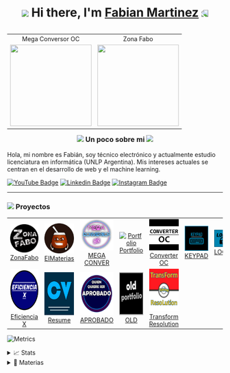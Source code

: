 <h1 align="center"><img src="https://media.giphy.com/media/3oKIPkHXpUP8lIO0AU/giphy.gif" height="38" /> Hi there, I'm <a href="https://fabian-martinez1.github.io/" target="_blank">Fabian Martinez</a>
 <img style="transform:scaleX(-1);" src="https://media.giphy.com/media/3oKIPkHXpUP8lIO0AU/giphy.gif" height="38" /></h1>







<table align="right">
<tr>
<td>  <div align="center">Mega Conversor OC</div> </td> <td> <div align="center" >Zona Fabo</div> </td>
</tr>

 <tr>
<td> <a href="https://fabian-martinez1.github.io/Mega-Conversor-OC/"><img src="./Mega_Conversor_OC.gif" width="190 " height="190" /></a> </td> <td><a href="https://zonafabo.github.io/"><img src="./Zona_Fabo.gif" width="190 " height="190"/></a> </td>
</tr>
 
</table>

<h3 align="center"><img src="https://media.giphy.com/media/vyT14SOKAF1kwuLRt1/giphy.gif" height="30" /> Un poco sobre mi <img src="https://media.giphy.com/media/vyT14SOKAF1kwuLRt1/giphy.gif" height="30" /> </h3>
 
Hola, mi nombre es Fabián, soy técnico electrónico y actualmente estudio licenciatura en informática (UNLP Argentina). Mis intereses actuales se centran en el desarrollo de web y el machine learning.


[![YouTube Badge](https://img.shields.io/badge/-@FaboHop-c4302b?style=flat-square&labelColor=c4302b&logo=youtube&logoColor=white&link=https://www.youtube.com/channel/UC9LoqsWsp3E6ymT1j1JLC4Q)](https://www.youtube.com/channel/UC9LoqsWsp3E6ymT1j1JLC4Q)
[![Linkedin Badge](https://img.shields.io/badge/-fabianmartinez-blue?style=flat-square&logo=Linkedin&logoColor=white&link=https://www.linkedin.com/in/fabian-martinez-rincon/)](https://www.linkedin.com/in/fabian-martinez-rincon/)
[![Instagram Badge](https://img.shields.io/badge/-@fabianm__11-F44747?style=flat-square&labelColor=F44747&logo=instagram&logoColor=white&link=https://www.instagram.com/fabianm__11/)](https://www.instagram.com/fabianm__11/)



---



<h3 ><img src="https://media.giphy.com/media/lOUQIB66MY7fgFEfUp/giphy.gif" height="30" /> Proyectos</h3>


<!--START_SECTION:top-followers-->
<table>
  <tr>
    <td align="center">
  <a href="https://zonafabo.github.io/">
    <img  width="100px" src="logos/ZonaFabo.svg" alt="RobotScript-Icon" /><br />ZonaFabo</a>
    </td>
    <td align="center">
    <a href="https://mith-arg.github.io/EI-Materias-Web/"><img width="100px" src="logos/EI-Materias.svg" alt="EI-Materias" /><br />EIMaterias</a>
    </td>
    <td align="center">
<a href="https://fabian-martinez1.github.io/Mega-Conversor-OC/"><img width="100px"  src="logos/SinFondo.svg" alt="Mega Conversor OC" /><br />MEGA CONVER</a>
    </td>
    <td align="center">
      <a href="https://fabian-martinez1.github.io/"><img width="100px" src="logos/Portfolio2.svg" alt="Portfolio" /><br />Portfolio</a>
    </td>
    <td align="center">
  <a href="https://fabian-martinez1.github.io/Converter-OC/"><img  width="100px"  src="logos/converter.svg" alt="Converter OC" /><br />Converter OC</a>
    </td>
    <td align="center">
<a href="https://fabian-martinez1.github.io/Keypad/"><img width="100px"  src="logos/Keypad.svg" alt="KEYPAD" /><br />KEYPAD</a>
    <td align="center">
<a href="https://fabian-martinez1.github.io/Lock/"><img width="100px"  src="logos/Lock.svg" alt="LOCK" /><br />LOCK</a>
    </td>
  </tr>
    <tr>
    <td align="center">
<a href="https://fabian-martinez1.github.io/Efficiency_X/"><img width="100" height="100" src="logos/Eficiencia.svg" alt="Eficiencia X" /><br />Eficiencia X</a>
    </td>
    <td align="center">
<a href="https://fabian-martinez1.github.io/Resume/"><img width="100" height="100" src="logos/CV.svg" alt="Resume" /><br />Resume</a>
    </td>
    <td align="center">
<a href="https://fabian-martinez1.github.io/Quien-quiere-ser-aprobado/"><img width="100" height="100" src="logos/Millonario.svg" alt="QQS_APROBADO" /><br />APROBADO</a>
    </td>
    <td align="center">
<a href="https://fabian-martinez1.github.io/Old_Portfolio/"><img width="100" height="100" src="logos/Old.svg" alt="Old" /><br />OLD</a>
    </td>
    <td align="center">
<a href="https://fabian-martinez1.github.io/Transform-Pokemon-Resolution/"><img width="100" height="100" src="logos/Pokemon.svg" alt="Transform Resolution" /><br />Transform Resolution</a>
    </td>

  </tr>


</table>
<!--END_SECTION:top-followers-->




![Metrics](https://metrics.lecoq.io/Fabian-Martinez1?template=classic&base.header=0&base.activity=0&base.community=0&base.repositories=0&base.metadata=0&people=1&people.limit=24&people.identicons=false&people.identicons.hide=false&people.size=28&people.types=followers%2C%20following&people.shuffle=false&config.timezone=Asia%2FShanghai)

<details> <summary>📈 Stats</summary>

 <br>
 
 <a align="center" href="https://github.com/Fabian-Fartinez1/github-readme-stats"><img alt="Fabian-Martinez1's Github Stats" src="https://denvercoder1-github-readme-stats.vercel.app/api/?username=Fabian-Martinez1&show_icons=true&count_private=true&theme=react&hide_border=true&bg_color=1F222E&title_color=0176FF&icon_color=F8D866" height="192px"/></a>
  <a align="center" href="https://github.com/Fabian-Fartinez1/github-readme-stats"><img alt="Fabian-Martinez's Top Languages" src="https://github-readme-stats.vercel.app/api/top-langs/?username=Fabian-Martinez1&langs_count=8&layout=compact&theme=react&hide_border=true&bg_color=1F222E&title_color=0176FF&icon_color=F8D866&hide=Jupyter%20Notebook" height="192px"/></a>

</details>

<details><summary>📘 Materias</summary>

 <br>
 
   <a href="https://github.com/Fabian-Martinez1/FOD"><img width="263" src="https://denvercoder1-github-readme-stats.vercel.app/api/pin/?username=Fabian-Martinez1&repo=FOD&theme=react&bg_color=1F222E&title_color=00000&icon_color=F8D866&hide_border=true&show_icons=false" alt="dice-roll-albert-ext"></a>
  <a href="https://github.com/Fabian-Martinez1/AyED"><img width="263" src="https://denvercoder1-github-readme-stats.vercel.app/api/pin/?username=Fabian-Martinez1&repo=ayed&theme=react&bg_color=1F222E&title_color=00000&icon_color=F8D866&hide_border=true&show_icons=false" alt="readme-typing-svg"></a>
  <a href="https://github.com/Fabian-Martinez1/Seminario-de-Lenguajes-Python"><img width="263" src="https://denvercoder1-github-readme-stats.vercel.app/api/pin/?username=Fabian-Martinez1&repo=Seminario-de-Lenguajes-Python&theme=react&bg_color=1F222E&title_color=00000&icon_color=F8D866&hide_border=true&show_icons=false" alt="custom-icon-badges"></a>
  <a href="https://github.com/Fabian-Martinez1/EPA"><img width="263" src="https://denvercoder1-github-readme-stats.vercel.app/api/pin/?username=Fabian-Martinez1&repo=EPA&theme=react&bg_color=1F222E&title_color=00000&icon_color=F8D866&hide_border=true&show_icons=false" alt="dice-roll-albert-ext"></a>
  <a href="https://github.com/Fabian-Martinez1/CADP"><img width="263" src="https://denvercoder1-github-readme-stats.vercel.app/api/pin/?username=Fabian-Martinez1&repo=CADP&theme=react&bg_color=1F222E&title_color=00000&icon_color=F8D866&hide_border=true&show_icons=false" alt="readme-typing-svg"></a>
  <a href="https://github.com/Fabian-Martinez1/Taller-de-Programacion"><img width="263" src="https://denvercoder1-github-readme-stats.vercel.app/api/pin/?username=Fabian-Martinez1&repo=Taller-de-Programacion&theme=react&bg_color=1F222E&title_color=00000&icon_color=F8D866&hide_border=true&show_icons=false" alt="custom-icon-badges"></a>
  <a href="https://github.com/Fabian-Martinez1/OC"><img width="263" src="https://denvercoder1-github-readme-stats.vercel.app/api/pin/?username=Fabian-Martinez1&repo=OC&theme=react&bg_color=1F222E&title_color=00000&icon_color=F8D866&hide_border=true&show_icons=false" alt="dice-roll-albert-ext"></a>
  <a href="https://github.com/Fabian-Martinez1/Arquitectura-de-Computadoras"><img width="263" src="https://denvercoder1-github-readme-stats.vercel.app/api/pin/?username=Fabian-Martinez1&repo=Arquitectura-de-Computadoras&theme=react&bg_color=1F222E&title_color=00000&icon_color=F8D866&hide_border=true&show_icons=false" alt="readme-typing-svg"></a>

</details>





